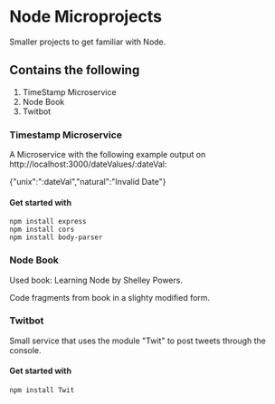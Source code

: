 # Node Microprojects

Smaller projects to get familiar with Node.

## Contains the following

1. TimeStamp Microservice
1. Node Book
1. Twitbot

### Timestamp Microservice

A Microservice with the following example output on http://localhost:3000/dateValues/:dateVal: 

{"unix":":dateVal","natural":"Invalid Date"}


#### Get started with

````
npm install express
npm install cors
npm install body-parser
````

### Node Book

Used book: Learning Node by Shelley Powers.

Code fragments from book in a slighty modified form.


### Twitbot

Small service that uses the module "Twit" to post tweets through the console.

#### Get started with

````
npm install Twit

